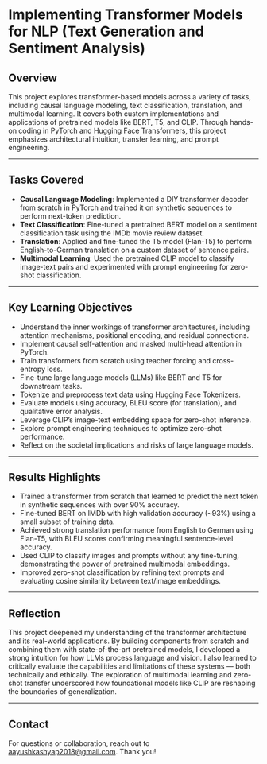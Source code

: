 # Implementing Transformer Models for NLP (Text Generation and Sentiment Analysis)
## Overview

This project explores transformer-based models across a variety of tasks, including causal language modeling, text classification, translation, and multimodal learning. It covers both custom implementations and applications of pretrained models like BERT, T5, and CLIP. Through hands-on coding in PyTorch and Hugging Face Transformers, this project emphasizes architectural intuition, transfer learning, and prompt engineering.

---

## Tasks Covered

- **Causal Language Modeling**: Implemented a DIY transformer decoder from scratch in PyTorch and trained it on synthetic sequences to perform next-token prediction.
- **Text Classification**: Fine-tuned a pretrained BERT model on a sentiment classification task using the IMDb movie review dataset.
- **Translation**: Applied and fine-tuned the T5 model (Flan-T5) to perform English-to-German translation on a custom dataset of sentence pairs.
- **Multimodal Learning**: Used the pretrained CLIP model to classify image-text pairs and experimented with prompt engineering for zero-shot classification.

---

## Key Learning Objectives

- Understand the inner workings of transformer architectures, including attention mechanisms, positional encoding, and residual connections.
- Implement causal self-attention and masked multi-head attention in PyTorch.
- Train transformers from scratch using teacher forcing and cross-entropy loss.
- Fine-tune large language models (LLMs) like BERT and T5 for downstream tasks.
- Tokenize and preprocess text data using Hugging Face Tokenizers.
- Evaluate models using accuracy, BLEU score (for translation), and qualitative error analysis.
- Leverage CLIP’s image-text embedding space for zero-shot inference.
- Explore prompt engineering techniques to optimize zero-shot performance.
- Reflect on the societal implications and risks of large language models.

---

## Results Highlights

- Trained a transformer from scratch that learned to predict the next token in synthetic sequences with over 90% accuracy.
- Fine-tuned BERT on IMDb with high validation accuracy (~93%) using a small subset of training data.
- Achieved strong translation performance from English to German using Flan-T5, with BLEU scores confirming meaningful sentence-level accuracy.
- Used CLIP to classify images and prompts without any fine-tuning, demonstrating the power of pretrained multimodal embeddings.
- Improved zero-shot classification by refining text prompts and evaluating cosine similarity between text/image embeddings.

---

## Reflection

This project deepened my understanding of the transformer architecture and its real-world applications. By building components from scratch and combining them with state-of-the-art pretrained models, I developed a strong intuition for how LLMs process language and vision. I also learned to critically evaluate the capabilities and limitations of these systems — both technically and ethically. The exploration of multimodal learning and zero-shot transfer underscored how foundational models like CLIP are reshaping the boundaries of generalization.

---

## Contact

For questions or collaboration, reach out to aayushkashyap2018@gmail.com. Thank you!
